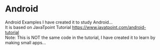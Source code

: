 # Android
Android Examples I have created it to study Android...</br>
It is based on JavaTpoint Tutorial https://www.javatpoint.com/android-tutorial</br>
Note: This is NOT the same code in the tutorial, I have created it to learn by making small apps...

